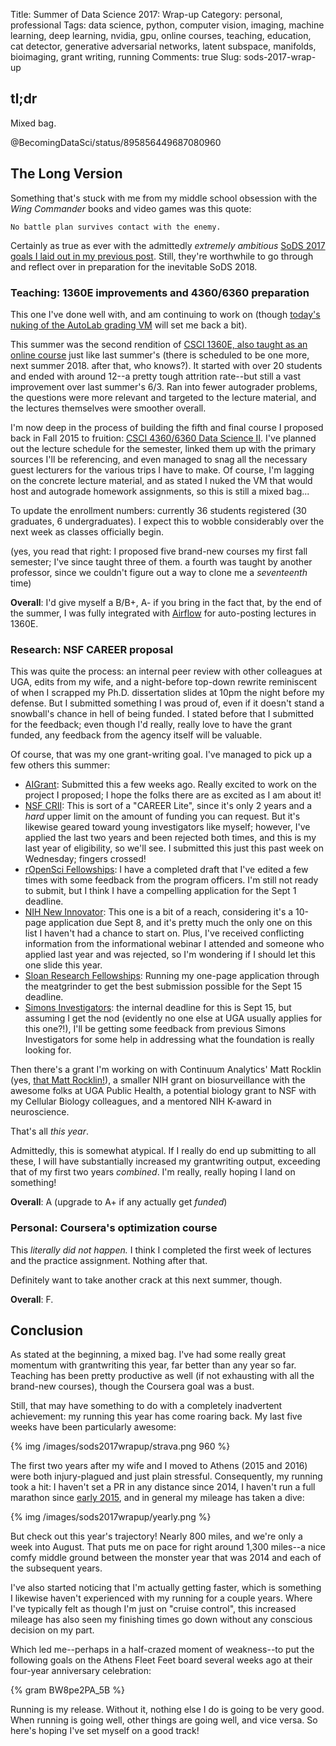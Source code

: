 Title: Summer of Data Science 2017: Wrap-up
Category: personal, professional
Tags: data science, python, computer vision, imaging, machine learning, deep learning, nvidia, gpu, online courses, teaching, education, cat detector, generative adversarial networks, latent subspace, manifolds, bioimaging, grant writing, running
Comments: true
Slug: sods-2017-wrap-up

## tl;dr

Mixed bag.

@BecomingDataSci/status/895856449687080960

## The Long Version

Something that's stuck with me from my middle school obsession with the *Wing Commander* books and video games was this quote:

    No battle plan survives contact with the enemy.

Certainly as true as ever with the admittedly *extremely ambitious* [SoDS 2017 goals I laid out in my previous post](https://magsol.github.io/blog/2017/05/31/summer-of-data-science-2017/). Still, they're worthwhile to go through and reflect over in preparation for the inevitable SoDS 2018.

### Teaching: 1360E improvements and 4360/6360 preparation

This one I've done well with, and am continuing to work on (though [today's nuking of the AutoLab grading VM](https://twitter.com/SpectralFilter/status/896119490324201472) will set me back a bit).

This summer was the second rendition of [CSCI 1360E, also taught as an online course](https://eds-uga.github.io/csci1360e-su17/) just like last summer's (there is scheduled to be one more, next summer 2018. after that, who knows?). It started with over 20 students and ended with around 12--a pretty tough attrition rate--but still a vast improvement over last summer's 6/3. Ran into fewer autograder problems, the questions were more relevant and targeted to the lecture material, and the lectures themselves were smoother overall.

I'm now deep in the process of building the fifth and final course I proposed back in Fall 2015 to fruition: [CSCI 4360/6360 Data Science II](https://eds-uga.github.io/csci4360-fa17/). I've planned out the lecture schedule for the semester, linked them up with the primary sources I'll be referencing, and even managed to snag all the necessary guest lecturers for the various trips I have to make. Of course, I'm lagging on the concrete lecture material, and as stated I nuked the VM that would host and autograde homework assignments, so this is still a mixed bag...

To update the enrollment numbers: currently 36 students registered (30 graduates, 6 undergraduates). I expect this to wobble considerably over the next week as classes officially begin.

(yes, you read that right: I proposed five brand-new courses my first fall semester; I've since taught three of them. a fourth was taught by another professor, since we couldn't figure out a way to clone me a *seventeenth* time)

**Overall**: I'd give myself a B/B+, A- if you bring in the fact that, by the end of the summer, I was fully integrated with [Airflow](https://airflow.incubator.apache.org/) for auto-posting lectures in 1360E.

### Research: NSF CAREER proposal

This was quite the process: an internal peer review with other colleagues at UGA, edits from my wife, and a night-before top-down rewrite reminiscent of when I scrapped my Ph.D. dissertation slides at 10pm the night before my defense. But I submitted something I was proud of, even if it doesn't stand a snowball's chance in hell of being funded. I stated before that I submitted for the feedback; even though I'd really, really love to have the grant funded, any feedback from the agency itself will be valuable.

Of course, that was my one grant-writing goal. I've managed to pick up a few others this summer:

 - [AIGrant](https://aigrant.org/): Submitted this a few weeks ago. Really excited to work on the project I proposed; I hope the folks there are as excited as I am about it!
 - [NSF CRII](https://www.nsf.gov/pubs/2017/nsf17552/nsf17552.htm): This is sort of a "CAREER Lite", since it's only 2 years and a *hard* upper limit on the amount of funding you can request. But it's likewise geared toward young investigators like myself; however, I've applied the last two years and been rejected both times, and this is my last year of eligibility, so we'll see. I submitted this just this past week on Wednesday; fingers crossed!
 - [rOpenSci Fellowships](https://ropensci.org/fellowships/): I have a completed draft that I've edited a few times with some feedback from the program officers. I'm still not ready to submit, but I think I have a compelling application for the Sept 1 deadline.
 - [NIH New Innovator](https://grants.nih.gov/grants/guide/rfa-files/RFA-RM-17-006.html): This one is a bit of a reach, considering it's a 10-page application due Sept 8, and it's pretty much the only one on this list I haven't had a chance to start on. Plus, I've received conflicting information from the informational webinar I attended and someone who applied last year and was rejected, so I'm wondering if I should let this one slide this year.
 - [Sloan Research Fellowships](https://sloan.org/fellowships/): Running my one-page application through the meatgrinder to get the best submission possible for the Sept 15 deadline.
 - [Simons Investigators](https://www.simonsfoundation.org/mathematics-and-physical-science/simons-investigators/#mmls-investigators): the internal deadline for this is Sept 15, but assuming I get the nod (evidently no one else at UGA usually applies for this one?!), I'll be getting some feedback from previous Simons Investigators for some help in addressing what the foundation is really looking for.

Then there's a grant I'm working on with Continuum Analytics' Matt Rocklin (yes, [that Matt Rocklin!](https://twitter.com/mrocklin)), a smaller NIH grant on biosurveillance with the awesome folks at UGA Public Health, a potential biology grant to NSF with my Cellular Biology colleagues, and a mentored NIH K-award in neuroscience.

That's all *this year*.

Admittedly, this is somewhat atypical. If I really do end up submitting to all these, I will have substantially increased my grantwriting output, exceeding that of my first two years *combined*. I'm really, really hoping I land on something!

**Overall**: A (upgrade to A+ if any actually get *funded*)

### Personal: Coursera's optimization course

This *literally did not happen.* I think I completed the first week of lectures and the practice assignment. Nothing after that.

Definitely want to take another crack at this next summer, though.

**Overall**: F.

## Conclusion

As stated at the beginning, a mixed bag. I've had some really great momentum with grantwriting this year, far better than any year so far. Teaching has been pretty productive as well (if not exhausting with all the brand-new courses), though the Coursera goal was a bust. 

Still, that may have something to do with a completely inadvertent achievement: my running this year has come roaring back. My last five weeks have been particularly awesome:

{% img /images/sods2017wrapup/strava.png 960 %}

The first two years after my wife and I moved to Athens (2015 and 2016) were both injury-plagued and just plain stressful. Consequently, my running took a hit: I haven't set a PR in any distance since 2014, I haven't run a full marathon since [early 2015](https://wherearethepancakes.wordpress.com/2015/06/19/race-report-the-hilliest-marathon-evar/), and in general my mileage has taken a dive:

{% img /images/sods2017wrapup/yearly.png %}

But check out this year's trajectory! Nearly 800 miles, and we're only a week into August. That puts me on pace for right around 1,300 miles--a nice comfy middle ground between the monster year that was 2014 and each of the subsequent years.

I've also started noticing that I'm actually getting faster, which is something I likewise haven't experienced with my running for a couple years. Where I've typically felt as though I'm just on "cruise control", this increased mileage has also seen my finishing times go down without any conscious decision on my part.

Which led me--perhaps in a half-crazed moment of weakness--to put the following goals on the Athens Fleet Feet board several weeks ago at their four-year anniversary celebration:

{% gram BW8pe2PA_5B %}

Running is my release. Without it, nothing else I do is going to be very good. When running is going well, other things are going well, and vice versa. So here's hoping I've set myself on a good track!
